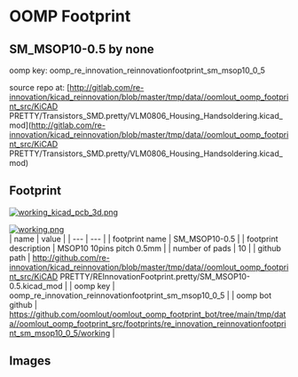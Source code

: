 # OOMP Footprint  
## SM_MSOP10-0.5  by none  
  
oomp key: oomp_re_innovation_reinnovationfootprint_sm_msop10_0_5  
  
source repo at: [http://gitlab.com/re-innovation/kicad_reinnovation/blob/master/tmp/data//oomlout_oomp_footprint_src/KiCAD PRETTY/Transistors_SMD.pretty/VLM0806_Housing_Handsoldering.kicad_mod](http://gitlab.com/re-innovation/kicad_reinnovation/blob/master/tmp/data//oomlout_oomp_footprint_src/KiCAD PRETTY/Transistors_SMD.pretty/VLM0806_Housing_Handsoldering.kicad_mod)  
## Footprint  
  
[![working_kicad_pcb_3d.png](working_kicad_pcb_3d_600.png)](working_kicad_pcb_3d.png)  
  
[![working.png](working_600.png)](working.png)  
| name | value | 
| --- | --- | 
| footprint name | SM_MSOP10-0.5 | 
| footprint description | MSOP10 10pins pitch 0.5mm | 
| number of pads | 10 | 
| github path | http://github.com/re-innovation/kicad_reinnovation/blob/master/tmp/data//oomlout_oomp_footprint_src/KiCAD PRETTY/REInnovationFootprint.pretty/SM_MSOP10-0.5.kicad_mod | 
| oomp key | oomp_re_innovation_reinnovationfootprint_sm_msop10_0_5 | 
| oomp bot github | https://github.com/oomlout/oomlout_oomp_footprint_bot/tree/main/tmp/data//oomlout_oomp_footprint_src/footprints/re_innovation_reinnovationfootprint_sm_msop10_0_5/working | 
## Images  
